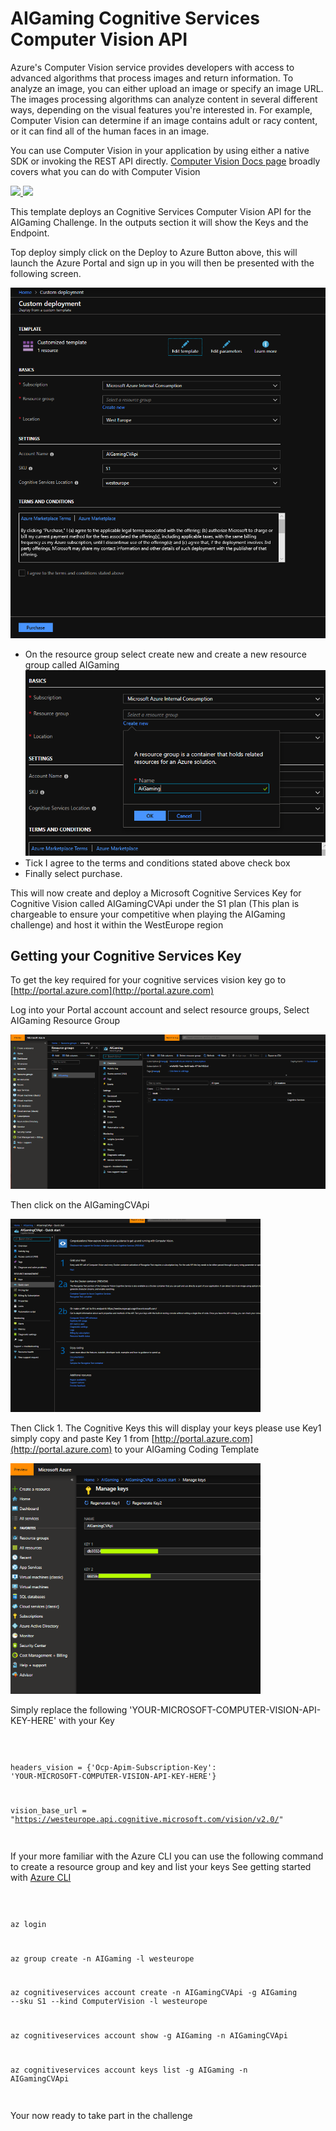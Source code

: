 # AIGaming Cognitive Services Computer Vision API

Azure's Computer Vision service provides developers with access to advanced algorithms that process images and return information. To analyze an image, you can either upload an image or specify an image URL. The images processing algorithms can analyze content in several different ways, depending on the visual features you're interested in. For example, Computer Vision can determine if an image contains adult or racy content, or it can find all of the human faces in an image.

You can use Computer Vision in your application by using either a native SDK or invoking the REST API directly. [Computer Vision Docs page](https://docs.microsoft.com/en-us/azure/cognitive-services/Computer-vision/Home) broadly covers what you can do with Computer Vision

<a href="https://portal.azure.com/#create/Microsoft.Template/uri/https%3A%2F%2Fraw.githubusercontent.com%2Fleestott%2FAigaming%2Fmaster%2Fazuredeploy.json" target="_blank">
<img src="https://github.com/leestott/Aigaming/blob/master/Images/deploytoazure.png"/>
</a>
<a href="http://armviz.io/#/?load=https%3A%2F%2Fraw.githubusercontent.com%2Fleestott%2FAigaming%2Fmaster%2Fazuredeploy.json" target="_blank">
<img src="https://github.com/leestott/Aigaming/blob/master/Images/visualizebutton.png"/>
</a>

This template deploys an Cognitive Services Computer Vision API for the AIGaming Challenge.
In the outputs section it will show the Keys and the Endpoint.

Top deploy simply click on the Deploy to Azure Button above, this will launch the Azure Portal and sign up in you will then be presented with the following screen.

![AzureDeploy](/Images/Deploy.PNG)

* On the resource group select create new and create a new resource group called AIGaming
![ResourceGroupName](/Images/Aigaming.PNG)
* Tick I agree to the terms and conditions stated above check box
* Finally select purchase.

This will now create and deploy a Microsoft Cognitive Services Key for Cognitive Vision called AIGamingCVApi under the S1 plan (This plan is chargeable to ensure your competitive when playing the AIGaming challenge) and host it within the WestEurope region

## Getting your Cognitive Services Key

To get the key required for your cognitive services vision key go to [http://portal.azure.com](http://portal.azure.com)

Log into your Portal account account and select resource groups, Select AIGaming Resource Group

![ResourceGroups](/Images/Cognitive.png)

Then click on the AIGamingCVApi

![CognitiveKey](/Images/CognitiveKey.png)

Then Click 1. The Cognitive Keys this will display your keys please use Key1 simply copy and paste Key 1 from [http://portal.azure.com](http://portal.azure.com) to your AIGaming Coding Template

![Key](/Images/Key.png)

Simply replace the following 'YOUR-MICROSOFT-COMPUTER-VISION-API-KEY-HERE' with your Key

<code>

headers_vision = {'Ocp-Apim-Subscription-Key': 'YOUR-MICROSOFT-COMPUTER-VISION-API-KEY-HERE'}

vision_base_url = "https://westeurope.api.cognitive.microsoft.com/vision/v2.0/"

</code>

If your more familiar with the Azure CLI you can use the following command to create a resource group and key and list your keys
See getting started with [Azure CLI](https://docs.microsoft.com/en-us/cli/azure/get-started-with-azure-cli?view=azure-cli-latest)

<code>

az login

az group create -n AIGaming -l westeurope

az cognitiveservices account create -n AIGamingCVApi -g AIGaming --sku S1 --kind ComputerVision -l westeurope

az cognitiveservices account show -g AIGaming -n AIGamingCVApi

az cognitiveservices account keys list -g AIGaming -n AIGamingCVApi

</code>

Your now ready to take part in the challenge